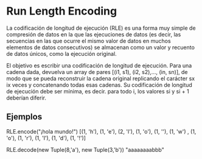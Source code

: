 # Run Length Encoding

La codificación de longitud de ejecución (RLE) es una forma muy simple de compresión de datos en la que las ejecuciones de datos (es decir, las secuencias en las que ocurre el mismo valor de datos en muchos elementos de datos consecutivos) se almacenan como un valor y recuento de datos únicos, como la ejecución original. 

El objetivo es escribir una codificación de longitud de ejecución. Para una cadena dada, devuelva un array de pares [(i1, s1), (i2, s2),…, (in, sn)], de modo que se pueda reconstruir la cadena original replicando el carácter sx ix veces y concatenando todas esas cadenas. Su codificación de longitud de ejecución debe ser mínima, es decir. para todo i, los valores si y si + 1 deberían diferir.

## Ejemplos

RLE.encode("¡hola mundo!")
   [(1, 'h'), (1, 'e'), (2, 'l'), (1, 'o'), (1, ''), (1, 'w') , (1, 'o'), (1, 'r'), (1, 'l'), (1, 'd'), (1, '!')]

RLE.decode(new Tuple(8,'a'), new Tuple(3,'b'))
	"aaaaaaaabbb"
